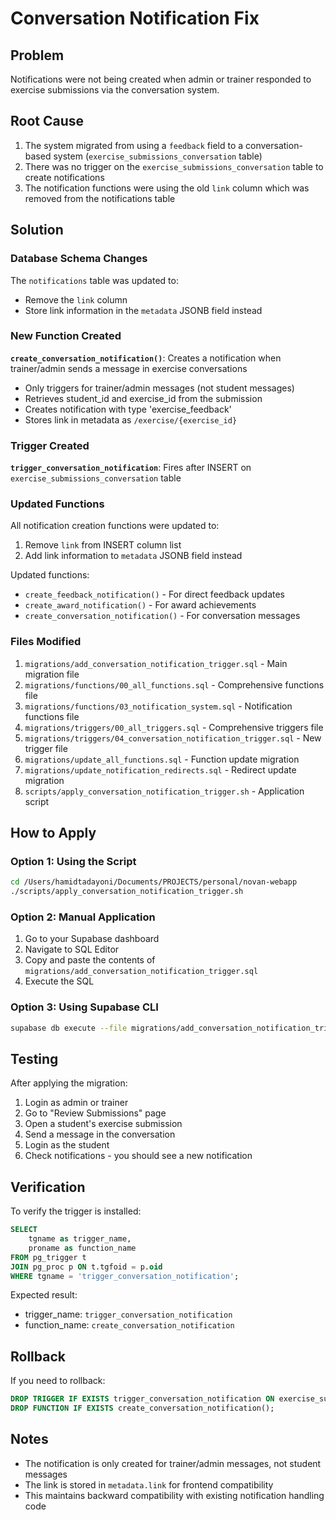 # Conversation Notification Fix

## Problem
Notifications were not being created when admin or trainer responded to exercise submissions via the conversation system.

## Root Cause
1. The system migrated from using a `feedback` field to a conversation-based system (`exercise_submissions_conversation` table)
2. There was no trigger on the `exercise_submissions_conversation` table to create notifications
3. The notification functions were using the old `link` column which was removed from the notifications table

## Solution

### Database Schema Changes
The `notifications` table was updated to:
- Remove the `link` column
- Store link information in the `metadata` JSONB field instead

### New Function Created
**`create_conversation_notification()`**: Creates a notification when trainer/admin sends a message in exercise conversations
- Only triggers for trainer/admin messages (not student messages)
- Retrieves student_id and exercise_id from the submission
- Creates notification with type 'exercise_feedback'
- Stores link in metadata as `/exercise/{exercise_id}`

### Trigger Created
**`trigger_conversation_notification`**: Fires after INSERT on `exercise_submissions_conversation` table

### Updated Functions
All notification creation functions were updated to:
1. Remove `link` from INSERT column list
2. Add link information to `metadata` JSONB field instead

Updated functions:
- `create_feedback_notification()` - For direct feedback updates
- `create_award_notification()` - For award achievements
- `create_conversation_notification()` - For conversation messages

### Files Modified
1. `migrations/add_conversation_notification_trigger.sql` - Main migration file
2. `migrations/functions/00_all_functions.sql` - Comprehensive functions file
3. `migrations/functions/03_notification_system.sql` - Notification functions file
4. `migrations/triggers/00_all_triggers.sql` - Comprehensive triggers file
5. `migrations/triggers/04_conversation_notification_trigger.sql` - New trigger file
6. `migrations/update_all_functions.sql` - Function update migration
7. `migrations/update_notification_redirects.sql` - Redirect update migration
8. `scripts/apply_conversation_notification_trigger.sh` - Application script

## How to Apply

### Option 1: Using the Script
```bash
cd /Users/hamidtadayoni/Documents/PROJECTS/personal/novan-webapp
./scripts/apply_conversation_notification_trigger.sh
```

### Option 2: Manual Application
1. Go to your Supabase dashboard
2. Navigate to SQL Editor
3. Copy and paste the contents of `migrations/add_conversation_notification_trigger.sql`
4. Execute the SQL

### Option 3: Using Supabase CLI
```bash
supabase db execute --file migrations/add_conversation_notification_trigger.sql
```

## Testing
After applying the migration:
1. Login as admin or trainer
2. Go to "Review Submissions" page
3. Open a student's exercise submission
4. Send a message in the conversation
5. Login as the student
6. Check notifications - you should see a new notification

## Verification
To verify the trigger is installed:
```sql
SELECT 
    tgname as trigger_name,
    proname as function_name
FROM pg_trigger t
JOIN pg_proc p ON t.tgfoid = p.oid
WHERE tgname = 'trigger_conversation_notification';
```

Expected result:
- trigger_name: `trigger_conversation_notification`
- function_name: `create_conversation_notification`

## Rollback
If you need to rollback:
```sql
DROP TRIGGER IF EXISTS trigger_conversation_notification ON exercise_submissions_conversation;
DROP FUNCTION IF EXISTS create_conversation_notification();
```

## Notes
- The notification is only created for trainer/admin messages, not student messages
- The link is stored in `metadata.link` for frontend compatibility
- This maintains backward compatibility with existing notification handling code

